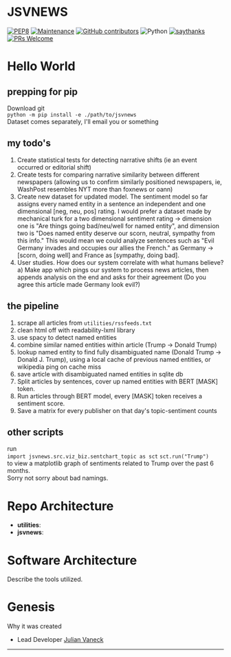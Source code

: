 JSVNEWS
=======

[![PEP8](https://img.shields.io/badge/code%20style-pep8-orange.svg)](https://www.python.org/dev/peps/pep-0008/)
[![Maintenance](https://img.shields.io/badge/Maintained%3F-yes-green.svg)]()
[![GitHub contributors](https://img.shields.io/github/contributors/Naereen/StrapDown.js.svg)]()
![Python](https://img.shields.io/badge/python-3.7-blue.svg)
[![saythanks](https://img.shields.io/badge/Lab-Whatever%20Group-ff69b4.svg)](https://www.computchem.org/)
[![PRs Welcome](https://img.shields.io/badge/PRs-welcome-brightgreen.svg?style=flat-square)](http://makeapullrequest.com)


Hello World
===========
prepping for pip
----------------
Download git \
`python -m pip install -e ./path/to/jsvnews`\
Dataset comes separately, I'll email you or something

my todo's
---------
1) Create statistical tests for detecting narrative shifts (ie an event occurred or editorial shift)
2) Create tests for comparing narrative similarity between different newspapers (allowing us to confirm similarly positioned newspapers, ie, WashPost resembles NYT more than foxnews or oann)
3) Create new dataset for updated model. The sentiment model so far assigns every named entity in a sentence an independent and one dimensional [neg, neu, pos] rating.
I would prefer a dataset made by mechanical turk for a two dimensional sentiment rating -> dimension one is "Are things going bad/neu/well for named entity", and dimension two 
is "Does named entity deserve our scorn, neutral, sympathy from this info."  This would mean we could analyze sentences such as "Evil Germany invades and occupies our allies the French."
as Germany -> [scorn, doing well] and France as [sympathy, doing bad].
4) User studies. How does our system correlate with what humans believe? a) Make app which pings our system to process news articles, then appends analysis on the end and asks for their agreement (Do you agree this article made Germany look evil?)


the pipeline
------------
1) scrape all articles from `utilities/rssfeeds.txt` 
2) clean html off with readability-lxml library
3) use spacy to detect named entities
4) combine similar named entities within article (Trump -> Donald Trump)
5) lookup named entity to find fully disambiguated name (Donald Trump -> Donald J. Trump), using a local cache of previous named entities, or wikipedia ping on cache miss
6) save article with disambiguated named entities in sqlite db
7) Split articles by sentences, cover up named entities with BERT [MASK] token. 
8) Run articles through BERT model, every [MASK] token receives a sentiment score.
9) Save a matrix for every publisher on that day's topic-sentiment counts

other scripts
-------------
run \
`import jsvnews.src.viz_biz.sentchart_topic as sct`
`sct.run("Trump")` \
to view a matplotlib graph of sentiments related to Trump over the past 6 months. \
Sorry not sorry about bad namings.


Repo Architecture 
=================

- **utilities**: 
- **jsvnews**: 


Software Architecture
=====================

Describe the tools utilized. 

Genesis
=======

Why it was created

- Lead Developer [Julian Vaneck]()

* * * * *